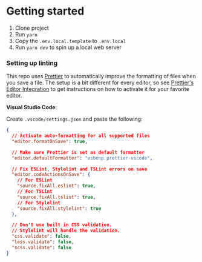 # Getting started

1. Clone project
2. Run `yarn`
3. Copy the `.env.local.template` to `.env.local`
4. Run `yarn dev` to spin up a local web server

### Setting up linting

This repo uses [Prettier](https://prettier.io/) to automatically improve the formatting of files when you save a file. The setup is a bit different for every editor, so see [Prettier's Editor Integration](https://prettier.io/docs/en/editors.html) to get instructions on how to activate it for your favorite editor.

**Visual Studio Code**:

Create `.vscode/settings.json` and paste the following:

```json
{
  // Activate auto-formatting for all supported files
  "editor.formatOnSave": true,

  // Make sure Prettier is set as default formatter
  "editor.defaultFormatter": "esbenp.prettier-vscode",

  // Fix ESLint, Stylelint and TSLint errors on save
  "editor.codeActionsOnSave": {
    // For ESLint
    "source.fixAll.eslint": true,
    // For TSLint
    "source.fixAll.tslint": true,
    // For Stylelint
    "source.fixAll.stylelint": true
  },

  // Don't use built in CSS validation.
  // Stylelint will handle the validation.
  "css.validate": false,
  "less.validate": false,
  "scss.validate": false
}
```
